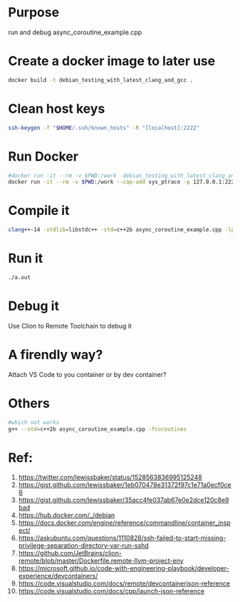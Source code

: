 # Purpose

run and debug async_coroutine_example.cpp

# Create a docker image to later use

```bash
docker build -t debian_testing_with_latest_clang_and_gcc .
```

# Clean host keys
```bash
ssh-keygen -f "$HOME/.ssh/known_hosts" -R "[localhost]:2222"
```

# Run Docker
```bash
#docker run -it --rm -v $PWD:/work  debian_testing_with_latest_clang_and_gcc
docker run -it --rm -v $PWD:/work --cap-add sys_ptrace -p 127.0.0.1:2222:22 --name latest_cpp_dev debian_testing_with_latest_clang_and_gcc 
```

# Compile it
```bash
clang++-14 -stdlib=libstdc++ -std=c++2b async_coroutine_example.cpp -lpthread
```

# Run it
```bash
./a.out
```

# Debug it

Use Clion to Remote Toolchain to debug it 

# A firendly way?

Attach VS Code to you container or by dev container?

# Others
```bash
#which not works
g++ --std=c++2b async_coroutine_example.cpp -fcoroutines
```

# Ref:
1. https://twitter.com/lewissbaker/status/1528563836995125248
2. https://gist.github.com/lewissbaker/1eb070478e31372f97c1e71a0ecf0ce6
3. https://gist.github.com/lewissbaker/35acc4fe037ab67e0e2dce120c8e9bad
4. https://hub.docker.com/_/debian
5. https://docs.docker.com/engine/reference/commandline/container_inspect/
6. https://askubuntu.com/questions/1110828/ssh-failed-to-start-missing-privilege-separation-directory-var-run-sshd
7. https://github.com/JetBrains/clion-remote/blob/master/Dockerfile.remote-llvm-project-env
8. https://microsoft.github.io/code-with-engineering-playbook/developer-experience/devcontainers/
9. https://code.visualstudio.com/docs/remote/devcontainerjson-reference
10. https://code.visualstudio.com/docs/cpp/launch-json-reference
